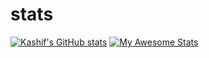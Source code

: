 # stats
[![Kashif's GitHub stats](https://github-readme-stats.vercel.app/api?username=kashif-nawaz)](https://github.com/kashif-nawaz/github-readme-stats)
[![My Awesome Stats](https://awesome-github-stats.azurewebsites.net/user-stats/kashif-nawaz)](https://git.io/awesome-stats-card)
